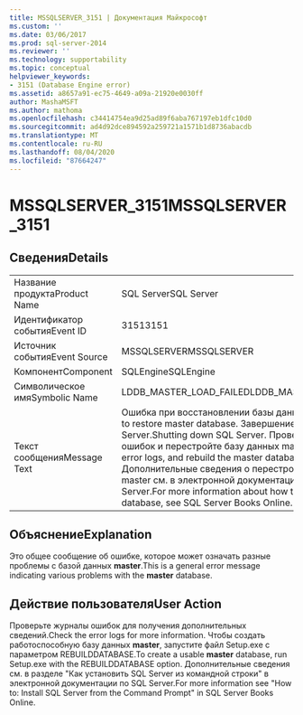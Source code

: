 ```yaml
---
title: MSSQLSERVER_3151 | Документация Майкрософт
ms.custom: ''
ms.date: 03/06/2017
ms.prod: sql-server-2014
ms.reviewer: ''
ms.technology: supportability
ms.topic: conceptual
helpviewer_keywords:
- 3151 (Database Engine error)
ms.assetid: a8657a91-ec75-4649-a09a-21920e0030ff
author: MashaMSFT
ms.author: mathoma
ms.openlocfilehash: c34414754ea9d25ad89f6aba767197eb1dfc10d0
ms.sourcegitcommit: ad4d92dce894592a259721a1571b1d8736abacdb
ms.translationtype: MT
ms.contentlocale: ru-RU
ms.lasthandoff: 08/04/2020
ms.locfileid: "87664247"
---
```

# <a name="mssqlserver_3151"></a><span data-ttu-id="b7bfb-102">MSSQLSERVER_3151</span><span class="sxs-lookup"><span data-stu-id="b7bfb-102">MSSQLSERVER_3151</span></span>
    
## <a name="details"></a><span data-ttu-id="b7bfb-103">Сведения</span><span class="sxs-lookup"><span data-stu-id="b7bfb-103">Details</span></span>  
  
|||  
|-|-|  
|<span data-ttu-id="b7bfb-104">Название продукта</span><span class="sxs-lookup"><span data-stu-id="b7bfb-104">Product Name</span></span>|<span data-ttu-id="b7bfb-105">SQL Server</span><span class="sxs-lookup"><span data-stu-id="b7bfb-105">SQL Server</span></span>|  
|<span data-ttu-id="b7bfb-106">Идентификатор события</span><span class="sxs-lookup"><span data-stu-id="b7bfb-106">Event ID</span></span>|<span data-ttu-id="b7bfb-107">3151</span><span class="sxs-lookup"><span data-stu-id="b7bfb-107">3151</span></span>|  
|<span data-ttu-id="b7bfb-108">Источник события</span><span class="sxs-lookup"><span data-stu-id="b7bfb-108">Event Source</span></span>|<span data-ttu-id="b7bfb-109">MSSQLSERVER</span><span class="sxs-lookup"><span data-stu-id="b7bfb-109">MSSQLSERVER</span></span>|  
|<span data-ttu-id="b7bfb-110">Компонент</span><span class="sxs-lookup"><span data-stu-id="b7bfb-110">Component</span></span>|<span data-ttu-id="b7bfb-111">SQLEngine</span><span class="sxs-lookup"><span data-stu-id="b7bfb-111">SQLEngine</span></span>|  
|<span data-ttu-id="b7bfb-112">Символическое имя</span><span class="sxs-lookup"><span data-stu-id="b7bfb-112">Symbolic Name</span></span>|<span data-ttu-id="b7bfb-113">LDDB_MASTER_LOAD_FAILED</span><span class="sxs-lookup"><span data-stu-id="b7bfb-113">LDDB_MASTER_LOAD_FAILED</span></span>|  
|<span data-ttu-id="b7bfb-114">Текст сообщения</span><span class="sxs-lookup"><span data-stu-id="b7bfb-114">Message Text</span></span>|<span data-ttu-id="b7bfb-115">Ошибка при восстановлении базы данных master.</span><span class="sxs-lookup"><span data-stu-id="b7bfb-115">Failed to restore master database.</span></span> <span data-ttu-id="b7bfb-116">Завершение работы SQL Server.</span><span class="sxs-lookup"><span data-stu-id="b7bfb-116">Shutting down SQL Server.</span></span> <span data-ttu-id="b7bfb-117">Проверьте журналы ошибок и перестройте базу данных master.</span><span class="sxs-lookup"><span data-stu-id="b7bfb-117">Check the error logs, and rebuild the master database.</span></span> <span data-ttu-id="b7bfb-118">Дополнительные сведения о перестроении базы данных master см. в электронной документации по SQL Server.</span><span class="sxs-lookup"><span data-stu-id="b7bfb-118">For more information about how to rebuild the master database, see SQL Server Books Online.</span></span>|  
  
## <a name="explanation"></a><span data-ttu-id="b7bfb-119">Объяснение</span><span class="sxs-lookup"><span data-stu-id="b7bfb-119">Explanation</span></span>  
 <span data-ttu-id="b7bfb-120">Это общее сообщение об ошибке, которое может означать разные проблемы с базой данных **master**.</span><span class="sxs-lookup"><span data-stu-id="b7bfb-120">This is a general error message indicating various problems with the **master** database.</span></span>  
  
## <a name="user-action"></a><span data-ttu-id="b7bfb-121">Действие пользователя</span><span class="sxs-lookup"><span data-stu-id="b7bfb-121">User Action</span></span>  
 <span data-ttu-id="b7bfb-122">Проверьте журналы ошибок для получения дополнительных сведений.</span><span class="sxs-lookup"><span data-stu-id="b7bfb-122">Check the error logs for more information.</span></span> <span data-ttu-id="b7bfb-123">Чтобы создать работоспособную базу данных **master**, запустите файл Setup.exe с параметром REBUILDDATABASE.</span><span class="sxs-lookup"><span data-stu-id="b7bfb-123">To create a usable **master** database, run Setup.exe with the REBUILDDATABASE option.</span></span> <span data-ttu-id="b7bfb-124">Дополнительные сведения см. в разделе "Как установить SQL Server из командной строки" в электронной документации по SQL Server.</span><span class="sxs-lookup"><span data-stu-id="b7bfb-124">For more information see "How to: Install SQL Server from the Command Prompt" in SQL Server Books Online.</span></span>  
  
  
